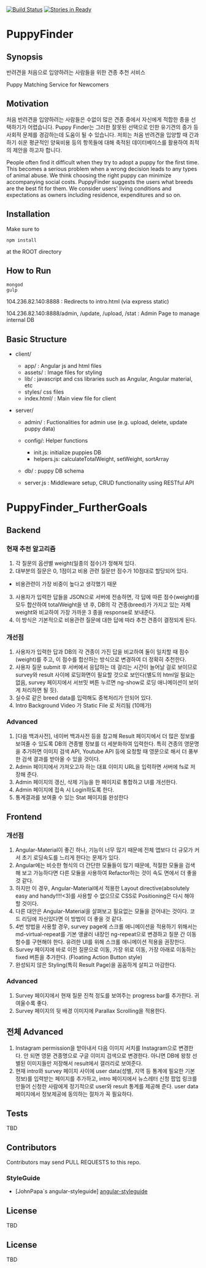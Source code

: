 [![Build Status](https://travis-ci.org/NoahLuftYang/puppyfinder.svg?branch=feat%2Ftravis)](https://travis-ci.org/NoahLuftYang/puppyfinder) [![Stories in Ready](https://badge.waffle.io/politicat/puppyfinder.png?label=ready&title=Ready)](https://waffle.io/politicat/puppyfinder)

# PuppyFinder

## Synopsis

반려견을 처음으로 입양하려는 사람들을 위한 견종 추천 서비스

Puppy Matching Service for Newcomers

## Motivation

처음 반려견을 입양하려는 사람들은 수없이 많은 견종 중에서 자신에게 적합한 종을 선택하기가 어렵습니다. Puppy Finder는 그러한 잘못된 선택으로 인한 유기견의 증가 등 사회적 문제를 경감하는데 도움이 될 수 있습니다. 저희는 처음 반려견을 입양할 때 간과하기 쉬운 평균적인 양육비용 등의 항목들에 대해 축적된 데이터베이스를 활용하여 최적의 제안을 하고자 합니다.

People often find it difficult when they try to adopt a puppy for the first time. This becomes a serious problem when a wrong decision leads to any types of animal abuse. We think choosing the right puppy can minimize accompanying social costs. PuppyFinder suggests the users what breeds are the best fit for them. We consider users' living conditions and expectations as owners including residence, expenditures and so on.

## Installation

Make sure to

```
npm install
```

at the ROOT directory

## How to Run

```
mongod
gulp
```

104.236.82.140:8888 : Redirects to intro.html (via express static)

104.236.82.140:8888/admin, /update, /upload, /stat : Admin Page to manage internal DB

## Basic Structure

- client/

  - app/ : Angular js and html files
  - assets/ : Image files for styling
  - lib/ : javascript and css libraries such as Angular, Angular material, etc
  - styles/ css files
  - index.html/ : Main view file for client

- server/

  - admin/ : Fuctionalities for admin use (e.g. upload, delete, update puppy data)
  - config/: Helper functions

    - init.js: initialize puppies DB
    - helpers.js: calculateTotalWeight, setWeight, sortArray

  - db/ : puppy DB schema
  - server.js : Middleware setup, CRUD functionality using RESTful API

# PuppyFinder_FurtherGoals

## Backend

### 현재 추천 알고리즘

1. 각 질문의 옵션별 weight(일종의 점수)가 정해져 있다.
2. 대부분의 질문은 0, 1점이고 비용 관련 질문만 점수가 10점대로 할당되어 있다.

  - 비용관련이 가장 비중이 높다고 생각했기 때문

3. 사용자가 입력한 답들을 JSON으로 서버에 전송하면, 각 답에 따른 점수(weight)를 모두 합산하여 totalWeight을 낸 후, DB의 각 견종(breed)가 가지고 있는 자체 weight와 비교하여 가장 가까운 3 종을 response로 보내준다.
4. 이 방식은 기본적으로 비용관련 질문에 대한 답에 따라 추천 견종이 결정되게 된다.

### 개선점

1. 사용자가 입력한 답과 DB의 각 견종이 가진 답을 비교하여 둘이 일치할 때 점수(weight)를 주고, 이 점수를 합산하는 방식으로 변경하여 더 정확히 추천한다.
2. 사용자 질문 submit 후 서버에서 응답하는 데 걸리는 시간이 늘어날 걸로 보이므로 survey와 result 사이에 로딩화면이 필요할 것으로 보인다(별도의 html일 필요는 없음, survey 페이지에서 서브밋 버튼 누르면 ng-show로 로딩 애니메이션이 보이게 처리하면 될 듯).
3. 실수로 같은 breed data를 입력해도 중복처리가 안되어 있다.
4. Intro Background Video 가 Static File 로 처리됨 (10메가)

### Advanced

1. [다음 백과사전], 네이버 백과사전 등을 참고해 Result 페이지에서 더 많은 정보를 보여줄 수 있도록 DB의 견종별 정보를 더 세분화하여 입력한다. 특히 견종의 영문명을 추가하면 이미지 검색 API, Youtube API 등에 요청할 때 영문으로 해서 더 풍부한 검색 결과를 받아올 수 있을 것이다.
2. Admin 페이지에서 가져오고자 하는 대표 이미지 URL을 입력하면 서버에 fs로 저장해 준다.
3. Admin 페이지의 갱신, 삭제 기능을 한 페이지로 통합하고 UI를 개선한다.
4. Admin 페이지에 접속 시 Login하도록 한다.
5. 통계결과를 보여줄 수 있는 Stat 페이지를 완성한다

## Frontend

### 개선점

1. Angular-Material이 좋긴 하나, 기능이 너무 많기 때문에 전체 앱보다 더 규모가 커서 초기 로딩속도를 느리게 한다는 문제가 있다.
2. Angular에는 비슷한 형식의 더 간단한 모듈들이 많기 때문에, 적절한 모듈을 검색해 보고 가능하다면 다른 모듈을 사용하여 Refactor하는 것이 속도 면에서 더 좋을 것 같다.
3. 하지만 이 경우, Angular-Material에서 적용한 Layout directive(absolutely easy and handy!!!!<3)를 사용할 수 없으므로 CSS로 Positioning은 다시 해야 할 것이다.
4. 다른 대안은 Angular-Material을 살펴보고 필요없는 모듈을 걷어내는 것이다. 코드 리딩에 자신있다면 이 방법이 더 좋을 것 같다.
5. 4번 방법을 사용할 경우, survey page에 스크롤 애니메이션을 적용하기 위해서는 md-virtual-repeat를 기본 앵귤러 내장인 ng-repeat으로 변경하고 질문 간 이동 함수를 구현해야 한다. 유려한 UI를 위해 스크롤 애니메이션 적용을 권장한다.
6. Survey 페이지에 바로 이전 질문으로 이동, 가장 위로 이동, 가장 아래로 이동하는 fixed 버튼을 추가한다. (Floating Action Button style)
7. 완성되지 않은 Styling(특히 Result Page)을 꼼꼼하게 살피고 마감한다.

### Advanced

1. Survey 페이지에서 현재 질문 진척 정도를 보여주는 progress bar를 추가한다. 귀여울수록 좋다.
2. Survey 페이지의 뒷 배경 이미지에 Parallax Scrolling을 적용한다.

## 전체 Advanced

1. Instagram permission을 받아내서 다음 이미지 서치를 Instagram으로 변경한다. 안 되면 영문 견종명으로 구글 이미지 검색으로 변경한다. 아니면 DB에 왕창 선별된 이미지들만 저장해서 result에서 갤러리로 보여준다.
2. 현재 intro와 survey 페이지 사이에 user data(성별, 지역 등 통계에 필요한 기본 정보)를 입력받는 페이지를 추가하고, intro 페이지에서 뉴스레터 신청 팝업 링크를 만들어 신청한 사람에게 정기적으로 user와 result 통계를 제공해 준다. user data 페이지에서 정보제공에 동의하는 절차가 꼭 필요하다.

## Tests

TBD

## Contributors

Contributors may send PULL REQUESTS to this repo.

### StyleGuide
* [JohnPapa`s angular-styleguide] [angular-styleguide]

## License

TBD

## License

TBD


  [angular-styleguide]: <https://github.com/johnpapa/angular-styleguide/blob/master/a1/README.md>

